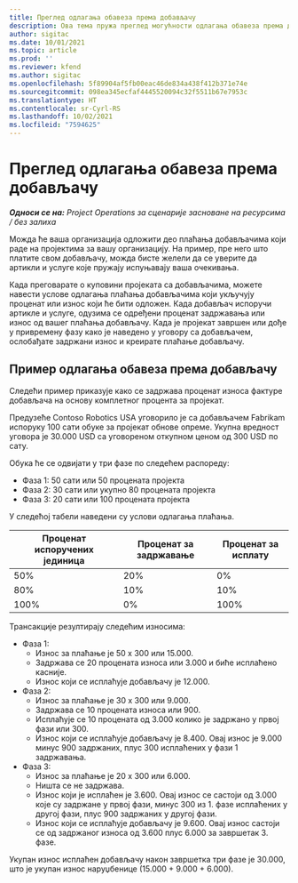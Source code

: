 ```yaml
---
title: Преглед одлагања обавеза према добављачу
description: Ова тема пружа преглед могућности одлагања обавеза према добављачу.
author: sigitac
ms.date: 10/01/2021
ms.topic: article
ms.prod: ''
ms.reviewer: kfend
ms.author: sigitac
ms.openlocfilehash: 5f89904af5fb00eac46de834a438f412b371e74e
ms.sourcegitcommit: 098ea345ecfaf4445520094c32f5511b67e7953c
ms.translationtype: HT
ms.contentlocale: sr-Cyrl-RS
ms.lasthandoff: 10/02/2021
ms.locfileid: "7594625"
---
```

# <a name="vendor-retention-overview"></a>Преглед одлагања обавеза према добављачу

_**Односи се на:** Project Operations за сценарије засноване на ресурсима / без залиха_

Можда ће ваша организација одложити део плаћања добављачима који раде на пројектима за вашу организацију. На пример, пре него што платите свом добављачу, можда бисте желели да се уверите да артикли и услуге које пружају испуњавају ваша очекивања.

Када преговарате о куповини пројеката са добављачима, можете навести услове одлагања плаћања добављачима који укључују проценат или износ који ће бити одложен. Када добављач испоручи артикле и услуге, одузима се одређени проценат задржавања или износ од вашег плаћања добављачу. Када је пројекат завршен или дође у привремену фазу како је наведено у уговору са добављачем, ослобађате задржани износ и креирате плаћање добављачу.

## <a name="vendor-retention-example"></a>Пример одлагања обавеза према добављачу

Следећи пример приказује како се задржава проценат износа фактуре добављача на основу комплетног процента за пројекат.

Предузеће Contoso Robotics USA уговорило је са добављачем Fabrikam испоруку 100 сати обуке за пројекат обнове опреме. Укупна вредност уговора је 30.000 USD са уговореном откупном ценом од 300 USD по сату.

Обука ће се одвијати у три фазе по следећем распореду:

- Фаза 1: 50 сати или 50 процената пројекта
- Фаза 2: 30 сати или укупно 80 процената пројекта
- Фаза 3: 20 сати или 100 процената пројекта

У следећој табели наведени су услови одлагања плаћања.

| **Проценат испоручених јединица** | **Проценат за задржавање** | **Проценат за исплату** |
| --- | --- | --- |
| 50% | 20% | 0% |
| 80% | 10% | 10% |
| 100% | 0% | 100% |

Трансакције резултирају следећим износима:

- Фаза 1:
  - Износ за плаћање је 50 x 300 или 15.000.
  - Задржава се 20 процената износа или 3.000 и биће исплаћено касније.
  - Износ који се исплаћује добављачу је 12.000.
- Фаза 2:
  - Износ за плаћање је 30 x 300 или 9.000.
  - Задржава се 10 процената износа или 900.
  - Исплаћује се 10 процената од 3.000 колико је задржано у првој фази или 300.
  - Износ који се исплаћује добављачу је 8.400. Овај износ је 9.000 минус 900 задржаних, плус 300 исплаћених у фази 1 задржавања.
- Фаза 3:
  - Износ за плаћање је 20 x 300 или 6.000.
  - Ништа се не задржава.
  - Износ који је исплаћен је 3.600. Овај износ се састоји од 3.000 које су задржане у првој фази, минус 300 из 1. фазе исплаћених у другој фази, плус 900 задржаних у другој фази.
  - Износ који се исплаћује добављачу је 9.600. Овај износ састоји се од задржаног износа од 3.600 плус 6.000 за завршетак 3. фазе.

Укупан износ исплаћен добављачу након завршетка три фазе је 30.000, што је укупан износ наруџбенице (15.000 + 9.000 + 6.000).
